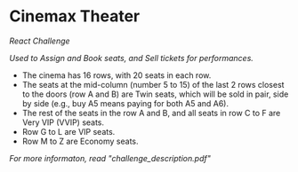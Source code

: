 # Cinemax Theater
*React Challenge*

_Used to Assign and Book seats, and Sell tickets for performances._

- The cinema has 16 rows, with 20 seats in each row. 
- The seats at the mid-column (number 5 to 15) of the last 2 rows closest to the doors (row A and B) are Twin seats, which will be sold in pair, side by side (e.g., buy A5 means paying for both A5 and A6).
- The rest of the seats in the row A and B, and all seats in row C to F are Very VIP (VVIP) seats.
- Row G to L are VIP seats.
- Row M to Z are Economy seats.

*For more informaton, read "challenge_description.pdf"*
